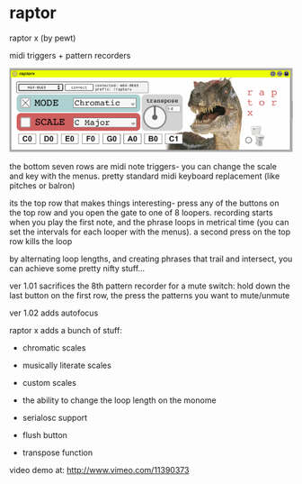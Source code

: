 # raptor

raptor x (by pewt)

midi triggers + pattern recorders

![](rx.png)

the bottom seven rows are midi note triggers- you can change the scale and key with the menus. pretty standard midi keyboard replacement (like pitches or balron)

its the top row that makes things interesting- press any of the buttons on the top row and you open the gate to one of 8 loopers. recording starts when you play the first note, and the phrase loops in metrical time (you can set the intervals for each looper with the menus). a second press on the top row kills the loop

by alternating loop lengths, and creating phrases that trail and intersect, you can achieve some pretty nifty stuff...

ver 1.01 sacrifices the 8th pattern recorder for a mute switch: hold down the last button on the first row, the press the patterns you want to mute/unmute

ver 1.02 adds autofocus 

raptor x adds a bunch of stuff:

* chromatic scales

* musically literate scales

* custom scales

* the ability to change the loop length on the monome

* serialosc support

* flush button

* transpose function

video demo at: http://www.vimeo.com/11390373